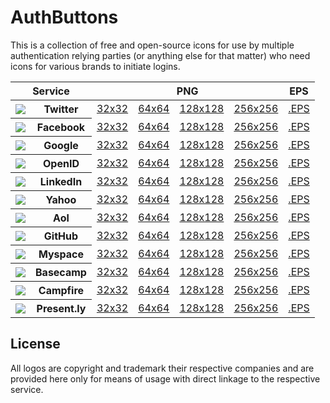 AuthButtons
===========

This is a collection of free and open-source icons for use by multiple authentication relying parties (or anything else for that matter) who need icons for various brands to initiate logins.

<table>
	<thead>
	  <tr>
	    <th colspan='2'>Service</th>
	    <th colspan='4'>PNG</th>
	    <th>EPS</th>
	  </tr>
	</thead>
	<tbody>
	  <tr>
	    <th><img src='http://github.com/intridea/authbuttons/raw/master/png/twitter_32.png'/></th>
	    <th>Twitter</th>
	      <td><a href='http://github.com/intridea/authbuttons/raw/master/png/twitter_32.png'>32x32</a></td>        
	      <td><a href='http://github.com/intridea/authbuttons/raw/master/png/twitter_64.png'>64x64</a></td>        
	      <td><a href='http://github.com/intridea/authbuttons/raw/master/png/twitter_128.png'>128x128</a></td>        
	      <td><a href='http://github.com/intridea/authbuttons/raw/master/png/twitter_256.png'>256x256</a></td>        
	      <td><a href='http://github.com/intridea/authbuttons/raw/master/png/twitter.eps'>.EPS</a></td>        	      
    </tr>
    <tr>
	    <th><img src='http://github.com/intridea/authbuttons/raw/master/png/facebook_32.png'/></th>
	    <th>Facebook</th>
	      <td><a href='http://github.com/intridea/authbuttons/raw/master/png/facebook_32.png'>32x32</a></td>        
	      <td><a href='http://github.com/intridea/authbuttons/raw/master/png/facebook_64.png'>64x64</a></td>        
	      <td><a href='http://github.com/intridea/authbuttons/raw/master/png/facebook_128.png'>128x128</a></td>        
	      <td><a href='http://github.com/intridea/authbuttons/raw/master/png/facebook_256.png'>256x256</a></td>        
	      <td><a href='http://github.com/intridea/authbuttons/raw/master/png/facebook.eps'>.EPS</a></td>        	      
    </tr>
    <tr>
	    <th><img src='http://github.com/intridea/authbuttons/raw/master/png/googl_32.png'/></th>      
	    <th>Google</th>
	      <td><a href='http://github.com/intridea/authbuttons/raw/master/png/google_32.png'>32x32</a></td>        
	      <td><a href='http://github.com/intridea/authbuttons/raw/master/png/google_64.png'>64x64</a></td>        
	      <td><a href='http://github.com/intridea/authbuttons/raw/master/png/google_128.png'>128x128</a></td>        
	      <td><a href='http://github.com/intridea/authbuttons/raw/master/png/google_256.png'>256x256</a></td>        
	      <td><a href='http://github.com/intridea/authbuttons/raw/master/png/google.eps'>.EPS</a></td>        	      
    </tr>
    <tr>
	    <th><img src='http://github.com/intridea/authbuttons/raw/master/png/openid_32.png'/></th>
	    <th>OpenID</th>
	      <td><a href='http://github.com/intridea/authbuttons/raw/master/png/openid_32.png'>32x32</a></td>        
	      <td><a href='http://github.com/intridea/authbuttons/raw/master/png/openid_64.png'>64x64</a></td>        
	      <td><a href='http://github.com/intridea/authbuttons/raw/master/png/openid_128.png'>128x128</a></td>        
	      <td><a href='http://github.com/intridea/authbuttons/raw/master/png/openid_256.png'>256x256</a></td>        
	      <td><a href='http://github.com/intridea/authbuttons/raw/master/png/openid.eps'>.EPS</a></td>        	      
    </tr>
    <tr>
	    <th><img src='http://github.com/intridea/authbuttons/raw/master/png/linkedin_32.png'/></th>
	    <th>LinkedIn</th>
	      <td><a href='http://github.com/intridea/authbuttons/raw/master/png/linkedin_32.png'>32x32</a></td>        
	      <td><a href='http://github.com/intridea/authbuttons/raw/master/png/linkedin_64.png'>64x64</a></td>        
	      <td><a href='http://github.com/intridea/authbuttons/raw/master/png/linkedin_128.png'>128x128</a></td>        
	      <td><a href='http://github.com/intridea/authbuttons/raw/master/png/linkedin_256.png'>256x256</a></td>        
	      <td><a href='http://github.com/intridea/authbuttons/raw/master/png/linkedin.eps'>.EPS</a></td>        	      
    </tr>
    <tr>
	    <th><img src='http://github.com/intridea/authbuttons/raw/master/png/yahoo_32.png'/></th>      
	    <th>Yahoo</th>
	      <td><a href='http://github.com/intridea/authbuttons/raw/master/png/yahoo_32.png'>32x32</a></td>        
	      <td><a href='http://github.com/intridea/authbuttons/raw/master/png/yahoo_64.png'>64x64</a></td>        
	      <td><a href='http://github.com/intridea/authbuttons/raw/master/png/yahoo_128.png'>128x128</a></td>        
	      <td><a href='http://github.com/intridea/authbuttons/raw/master/png/yahoo_256.png'>256x256</a></td>        
	      <td><a href='http://github.com/intridea/authbuttons/raw/master/png/yahoo.eps'>.EPS</a></td>        	      
    </tr>
    <tr>
	    <th><img src='http://github.com/intridea/authbuttons/raw/master/png/aol_32.png'/></th>
	    <th>Aol</th>
	      <td><a href='http://github.com/intridea/authbuttons/raw/master/png/aol_32.png'>32x32</a></td>        
	      <td><a href='http://github.com/intridea/authbuttons/raw/master/png/aol_64.png'>64x64</a></td>        
	      <td><a href='http://github.com/intridea/authbuttons/raw/master/png/aol_128.png'>128x128</a></td>        
	      <td><a href='http://github.com/intridea/authbuttons/raw/master/png/aol_256.png'>256x256</a></td>        
	      <td><a href='http://github.com/intridea/authbuttons/raw/master/png/aol.eps'>.EPS</a></td>        	      
    </tr>
    <tr>
	    <th><img src='http://github.com/intridea/authbuttons/raw/master/png/github_32.png'/></th>
	    <th>GitHub</th>
	      <td><a href='http://github.com/intridea/authbuttons/raw/master/png/github_32.png'>32x32</a></td>        
	      <td><a href='http://github.com/intridea/authbuttons/raw/master/png/github_64.png'>64x64</a></td>        
	      <td><a href='http://github.com/intridea/authbuttons/raw/master/png/github_128.png'>128x128</a></td>        
	      <td><a href='http://github.com/intridea/authbuttons/raw/master/png/github_256.png'>256x256</a></td>        
	      <td><a href='http://github.com/intridea/authbuttons/raw/master/png/github.eps'>.EPS</a></td>        	      
    </tr>
    <tr>
	    <th><img src='http://github.com/intridea/authbuttons/raw/master/png/myspace_32.png'/></th>
	    <th>Myspace</th>
	      <td><a href='http://github.com/intridea/authbuttons/raw/master/png/myspace_32.png'>32x32</a></td>        
	      <td><a href='http://github.com/intridea/authbuttons/raw/master/png/myspace_64.png'>64x64</a></td>        
	      <td><a href='http://github.com/intridea/authbuttons/raw/master/png/myspace_128.png'>128x128</a></td>        
	      <td><a href='http://github.com/intridea/authbuttons/raw/master/png/myspace_256.png'>256x256</a></td>        
	      <td><a href='http://github.com/intridea/authbuttons/raw/master/png/myspace.eps'>.EPS</a></td>        	      
    </tr>
    <tr>
	    <th><img src='http://github.com/intridea/authbuttons/raw/master/png/basecamp_32.png'/></th>      
	    <th>Basecamp</th>
	      <td><a href='http://github.com/intridea/authbuttons/raw/master/png/basecamp_32.png'>32x32</a></td>        
	      <td><a href='http://github.com/intridea/authbuttons/raw/master/png/basecamp_64.png'>64x64</a></td>        
	      <td><a href='http://github.com/intridea/authbuttons/raw/master/png/basecamp_128.png'>128x128</a></td>        
	      <td><a href='http://github.com/intridea/authbuttons/raw/master/png/basecamp_256.png'>256x256</a></td>        
	      <td><a href='http://github.com/intridea/authbuttons/raw/master/png/basecamp.eps'>.EPS</a></td>        	      
    </tr>
    <tr>
	    <th><img src='http://github.com/intridea/authbuttons/raw/master/png/campfire_32.png'/></th>      
	    <th>Campfire</th>
	      <td><a href='http://github.com/intridea/authbuttons/raw/master/png/campfire_32.png'>32x32</a></td>        
	      <td><a href='http://github.com/intridea/authbuttons/raw/master/png/campfire_64.png'>64x64</a></td>        
	      <td><a href='http://github.com/intridea/authbuttons/raw/master/png/campfire_128.png'>128x128</a></td>        
	      <td><a href='http://github.com/intridea/authbuttons/raw/master/png/campfire_256.png'>256x256</a></td>        
	      <td><a href='http://github.com/intridea/authbuttons/raw/master/png/campfire.eps'>.EPS</a></td>        	      
    </tr>
    <tr>
	    <th><img src='http://github.com/intridea/authbuttons/raw/master/png/presently_32.png'/></th>      
	    <th>Present.ly</th>
	      <td><a href='http://github.com/intridea/authbuttons/raw/master/png/presently_32.png'>32x32</a></td>        
	      <td><a href='http://github.com/intridea/authbuttons/raw/master/png/presently_64.png'>64x64</a></td>        
	      <td><a href='http://github.com/intridea/authbuttons/raw/master/png/presently_128.png'>128x128</a></td>        
	      <td><a href='http://github.com/intridea/authbuttons/raw/master/png/presently_256.png'>256x256</a></td>        
	      <td><a href='http://github.com/intridea/authbuttons/raw/master/png/presently.eps'>.EPS</a></td>        	      
    </tr>
	</tbody>
</table>

License
-------

All logos are copyright and trademark their respective companies and are provided here only for means of usage with direct linkage to the respective service.
